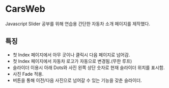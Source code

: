 # CarsWeb
Javascript Slider 공부를 위해 연습용 간단한 자동차 소개 페이지를 제작했다.
<h2>특징</h2>
<ul>
  <li>첫 Index 페이지에서 아무 곳이나 클릭시 다음 페이지로 넘어감.</li>
  <li>첫 Index 페이지에서 자동차 로고가 자동으로 변경됨.(무한 루프)</li>
  <li>슬라이더 이용시 아래 Dots와 사진 왼쪽 상단 숫자로 현재 슬라이더 위치를 표시함.</li>
  <li>사진 Fade 적용.</li>
  <li>버튼을 통해 이전/다음 사진으로 넘어갈 수 있는 기능을 갖춘 슬라이더.</li>
</ul>
